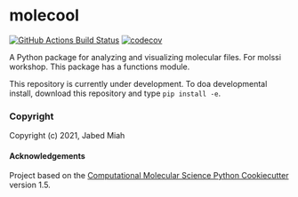 molecool
==============================
[//]: # (Badges)
[![GitHub Actions Build Status](https://github.com/REPLACE_WITH_OWNER_ACCOUNT/molecool/workflows/CI/badge.svg)](https://github.com/REPLACE_WITH_OWNER_ACCOUNT/molecool/actions?query=workflow%3ACI)
[![codecov](https://codecov.io/gh/REPLACE_WITH_OWNER_ACCOUNT/molecool/branch/master/graph/badge.svg)](https://codecov.io/gh/REPLACE_WITH_OWNER_ACCOUNT/molecool/branch/master)


A Python package for analyzing and visualizing molecular files. For molssi workshop. This 
package has a functions module. 

This repository is currently under development. To doa  developmental install, download this repository and type `pip install -e`.

### Copyright

Copyright (c) 2021, Jabed Miah


#### Acknowledgements
 
Project based on the 
[Computational Molecular Science Python Cookiecutter](https://github.com/molssi/cookiecutter-cms) version 1.5.
